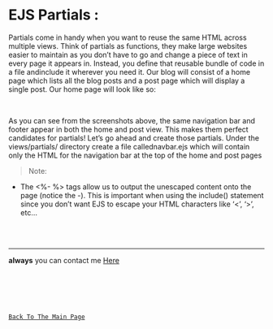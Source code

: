 # EJS Partials :

Partials come in handy when you want to reuse the same HTML across multiple views. Think of partials as functions, they make large websites easier to maintain as you don’t have to go and change a piece of text in every page it appears in. Instead, you define that reusable bundle of code in a file andinclude it wherever you need it. Our blog will consist of a home page which lists all the blog posts and a post page which will display a single post. Our home page will look like so:

<br>

As you can see from the screenshots above, the same navigation bar and footer appear in both the home and post view. This makes them perfect candidates for partials! Let’s go ahead and create those partials. Under the views/partials/ directory create a file callednavbar.ejs which will contain only the HTML for the navigation bar at the top of the home and post pages

> Note:

* The <%- %> tags allow us to output the unescaped content onto the page (notice the -). This is important when using the include() statement since you don’t want EJS to escape your HTML characters like ‘<’, ‘>’, etc…

 


<br>
<br>
<hr>


**always** you can contact me [Here](https://3madov-77.github.io/Side-Projects/Me/index.html)

<br>
<br>
<br>
<br>

[`Back To The Main Page`](https://3madov-77.github.io/Reading-Notes/)